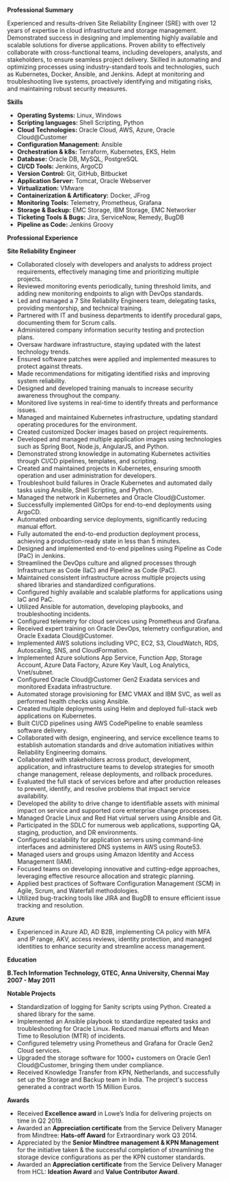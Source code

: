 **Professional Summary**

Experienced and results-driven Site Reliability Engineer (SRE) with over 12 years of expertise in cloud infrastructure and storage management. Demonstrated success in designing and implementing highly available and scalable solutions for diverse applications. Proven ability to effectively collaborate with cross-functional teams, including developers, analysts, and stakeholders, to ensure seamless project delivery. Skilled in automating and optimizing processes using industry-standard tools and technologies, such as Kubernetes, Docker, Ansible, and Jenkins. Adept at monitoring and troubleshooting live systems, proactively identifying and mitigating risks, and maintaining robust security measures.

**Skills**

- **Operating Systems:** Linux, Windows
- **Scripting languages:** Shell Scripting, Python
- **Cloud Technologies:** Oracle Cloud, AWS, Azure, Oracle Cloud@Customer
- **Configuration Management:** Ansible
- **Orchestration & k8s:** Terraform, Kubernetes, EKS, Helm
- **Database:** Oracle DB, MySQL, PostgreSQL
- **CI/CD Tools:** Jenkins, ArgoCD
- **Version Control:** Git, GitHub, Bitbucket
- **Application Server:** Tomcat, Oracle Webserver
- **Virtualization:** VMware
- **Containerization & Artificatory:** Docker, JFrog
- **Monitoring Tools:** Telemetry, Prometheus, Grafana
- **Storage & Backup:** EMC Storage, IBM Storage, EMC Networker
- **Ticketing Tools & Bugs:** Jira, ServiceNow, Remedy, BugDB
- **Pipeline as Code:** Jenkins Groovy


**Professional Experience**

**Site Reliability Engineer**

- Collaborated closely with developers and analysts to address project requirements, effectively managing time and prioritizing multiple projects.
- Reviewed monitoring events periodically, tuning threshold limits, and adding new monitoring endpoints to align with DevOps standards.
- Led and managed a 7 Site Reliability Engineers team, delegating tasks, providing mentorship, and technical training.
- Partnered with IT and business departments to identify procedural gaps, documenting them for Scrum calls.
- Administered company information security testing and protection plans.
- Oversaw hardware infrastructure, staying updated with the latest technology trends.
- Ensured software patches were applied and implemented measures to protect against threats.
- Made recommendations for mitigating identified risks and improving system reliability.
- Designed and developed training manuals to increase security awareness throughout the company.
- Monitored live systems in real-time to identify threats and performance issues.
- Managed and maintained Kubernetes infrastructure, updating standard operating procedures for the environment.
- Created customized Docker images based on project requirements.
- Developed and managed multiple application images using technologies such as Spring Boot, Node.js, AngularJS, and Python.
- Demonstrated strong knowledge in automating Kubernetes activities through CI/CD pipelines, templates, and scripting.
- Created and maintained projects in Kubernetes, ensuring smooth operation and user administration for developers.
- Troubleshoot build failures in Oracle Kubernetes and automated daily tasks using Ansible, Shell Scripting, and Python.
- Managed the network in Kubernetes and Oracle Cloud@Customer.
- Successfully implemented GitOps for end-to-end deployments using ArgoCD.
- Automated onboarding service deployments, significantly reducing manual effort.
- Fully automated the end-to-end production deployment process, achieving a production-ready state in less than 5 minutes.
- Designed and implemented end-to-end pipelines using Pipeline as Code (PaC) in Jenkins.
- Streamlined the DevOps culture and aligned processes through Infrastructure as Code (IaC) and Pipeline as Code (PaC).
- Maintained consistent infrastructure across multiple projects using shared libraries and standardized configurations.
- Configured highly available and scalable platforms for applications using IaC and PaC.
- Utilized Ansible for automation, developing playbooks, and troubleshooting incidents.
- Configured telemetry for cloud services using Prometheus and Grafana.
- Received expert training on Oracle DevOps, telemetry configuration, and Oracle Exadata Cloud@Customer.
- Implemented AWS solutions including VPC, EC2, S3, CloudWatch, RDS, Autoscaling, SNS, and CloudFormation.
- Implemented Azure solutions App Service, Function App, Storage Account, Azure Data Factory, Azure Key Vault, Log Analytics, Vnet/subnet.
- Configured Oracle Cloud@Customer Gen2 Exadata services and monitored Exadata infrastructure.
- Automated storage provisioning for EMC VMAX and IBM SVC, as well as performed health checks using Ansible.
- Created multiple deployments using Helm and deployed full-stack web applications on Kubernetes.
- Built CI/CD pipelines using AWS CodePipeline to enable seamless software delivery.
- Collaborated with design, engineering, and service excellence teams to establish automation standards and drive automation initiatives within Reliability Engineering domains.
- Collaborated with stakeholders across product, development, application, and infrastructure teams to develop strategies for smooth change management, release deployments, and rollback procedures.
- Evaluated the full stack of services before and after production releases to prevent, identify, and resolve problems that impact service availability.
- Developed the ability to drive change to identifiable assets with minimal impact on service and supported core enterprise change processes.
- Managed Oracle Linux and Red Hat virtual servers using Ansible and Git.
- Participated in the SDLC for numerous web applications, supporting QA, staging, production, and DR environments.
- Configured scalability for application servers using command-line interfaces and administered DNS systems in AWS using Route53.
- Managed users and groups using Amazon Identity and Access Management (IAM).
- Focused teams on developing innovative and cutting-edge approaches, leveraging effective resource allocation and strategic planning.
- Applied best practices of Software Configuration Management (SCM) in Agile, Scrum, and Waterfall methodologies.
- Utilized bug-tracking tools like JIRA and BugDB to ensure efficient issue tracking and resolution.

**Azure**
- Experienced in Azure AD, AD B2B, implementing CA policy with MFA and IP range, AKV, access reviews, identity protection, and managed identities to enhance security and streamline access management.

**Education**

**B.Tech Information Technology, GTEC, Anna University, Chennai May 2007 - May 2011**

**Notable Projects**

- Standardization of logging for Sanity scripts using Python. Created a shared library for the same.
- Implemented an Ansible playbook to standardize repeated tasks and troubleshooting for Oracle Linux. Reduced manual efforts and Mean Time to Resolution (MTR) of incidents.
- Configured telemetry using Prometheus and Grafana for Oracle Gen2 Cloud services.
- Upgraded the storage software for 1000+ customers on Oracle Gen1 Cloud@Customer, bringing them under compliance.
- Received Knowledge Transfer from KPN, Netherlands, and successfully set up the Storage and Backup team in India. The project's success generated a contract worth 15 Million Euros.


**Awards**

- Received **Excellence award** in Lowe’s India for delivering projects on time in Q2 2019.
- Awarded an **Appreciation certificate** from the Service Delivery Manager from Mindtree: **Hats-off Award** for Extraordinary work Q3 2014.
- Appreciated by the **Senior Mindtree management & KPN Management** for the initiative taken & the successful completion of streamlining the storage device configurations as per the KPN customer standards.
- Awarded an **Appreciation certificate** from the Service Delivery Manager from HCL: **Ideation Award** and **Value Contributor Award**.

